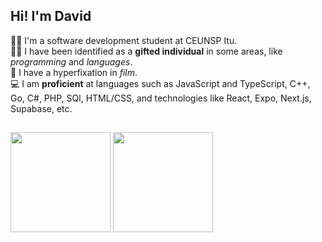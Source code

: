 ## Hi! I'm David

:man_technologist: I'm a software development student at CEUNSP Itu.
<br>
:man_student: I have been identified as a **gifted individual** in some areas, like *programming* and *languages*.
<br>
:movie_camera: I have a hyperfixation in *film*.
<br>
:computer: I am **proficient** at languages such as JavaScript and TypeScript, C++, Go, C#, PHP, SQl, HTML/CSS, and technologies like React, Expo, Next.js, Supabase, etc.

##

<div align="left">

  <img height="160rem" src="https://github-readme-stats.vercel.app/api?username=davidbasilefilho&cache_seconds=21600&show_icons=true&rank_icon=github&include_all_commits=true&count_private=true&theme=tokyonight&hide_border=true&border_radius=12">
  <img height="160rem" src="https://github-readme-stats.vercel.app/api/top-langs?username=davidbasilefilho&cache_seconds=21600&langs_count=7&layout=compact&theme=tokyonight&hide_border=true&border_radius=12">

</div>

